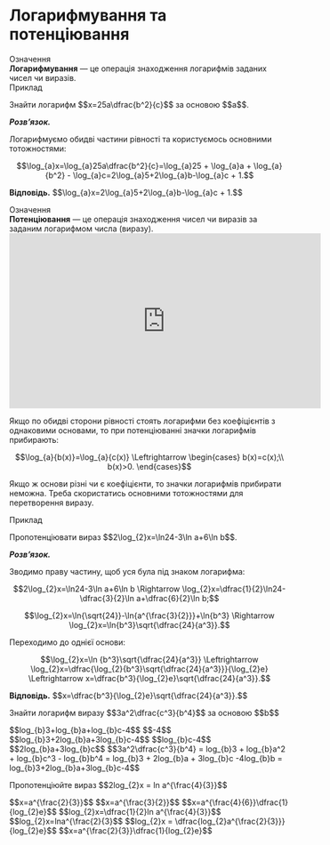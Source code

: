 # Логарифмування та потенцiювання

<div class="space">
<div class="eoz-wrap">
<span class="eoz">Означення</span> 
<div class="eoz-text">
<b>Логарифмування</b> — це операція знаходження логарифмів заданих чисел чи виразів.
</div>
</div>
</div>

<div class="space">
<div class="task-wrap">
<span class="task">Приклад</span>
<div class="task-text">
<p>Знайти логарифм $$x=25a\dfrac{b^2}{c}$$ за основою $$a$$.</p>
<p><b><i>Розв’язок.</i></b></p>
<p>Логарифмуємо обидві частини рівності та користуємось основними тотожностями:</p>
<p align="center">$$\log_{a}x=\log_{a}25a\dfrac{b^2}{c}=\log_{a}25 + \log_{a}a + \log_{a}{b^2} - \log_{a}c=2\log_{a}5+2\log_{a}b-\log_{a}c + 1.$$</p>
<p><b>Вiдповiдь.</b> $$\log_{a}x=2\log_{a}5+2\log_{a}b-\log_{a}c + 1.$$</p>
</div>
</div>
</div>

<div class="space">
<div class="eoz-wrap">
<span class="eoz">Означення</span> 
<div class="eoz-text">
<b>Потенціювання</b> — це операція знаходження чисел чи виразів за заданим логарифмом числа (виразу).
</div>
</div>
</div>

<div class="fluidMedia">
<iframe align="center" width="560" height="315" src="https://www.youtube.com/embed/S2PqSiV5gW0" frameborder="0" allowfullscreen></iframe>
</div>
<div class="popup">
</div>

<p>Якщо по обидві сторони рівності стоять логарифми без коефіцієнтів з однаковими основами, то при потенціюванні значки логарифмів прибирають:</p> <p align="center">$$\log_{a}{b(x)}=\log_{a}{c(x)} \Leftrightarrow \begin{cases}
b(x)=c(x);\\
b(x)>0.
\end{cases}$$</p>
<p>Якщо ж основи різні чи є коефіцієнти, то значки логарифмів прибирати неможна. Треба скористатись основними тотожностями для перетворення виразу.</p>

<div class="space">
<div class="task-wrap">
<span class="task">Приклад</span>
<div class="task-text">
<p>Пропотенціювати вираз $$2\log_{2}x=\ln24-3\ln a+6\ln b$$.</p>
<p><b><i>Розв’язок.</i></b></p>
<p>Зводимо праву частину, щоб уся була під знаком логарифма:</p>
<p align="center">$$2\log_{2}x=\ln24-3\ln a+6\ln b \Rightarrow \log_{2}x=\dfrac{1}{2}\ln24-\dfrac{3}{2}\ln a+\dfrac{6}{2}\ln b;$$</p>
<p align="center">$$\log_{2}x=\ln{\sqrt{24}}-\ln{a^{\frac{3}{2}}}+\ln{b^3} \Rightarrow \log_{2}x=\ln{b^3}\sqrt{\dfrac{24}{a^3}}.$$</p>
<p>Переходимо до однієї основи:</p>
<p align="center">$$\log_{2}x=\ln {b^3}\sqrt{\dfrac{24}{a^3}} \Leftrightarrow \log_{2}x=\dfrac{\log_{2}{b^3}\sqrt{\dfrac{24}{a^3}}}{\log_{2}e} \Leftrightarrow x=\dfrac{b^3}{\log_{2}e}\sqrt{\dfrac{24}{a^3}}.$$</p>
<p><b>Вiдповiдь.</b> $$x=\dfrac{b^3}{\log_{2}e}\sqrt{\dfrac{24}{a^3}}.$$</p>
</div>
</div>
</div>

<div class="space"></div>

<quiz correctLabel="correct" incorrectLabel="incorrect" checkLabel="check">
    <question text="">
        <p>Знайти логарифм виразу $$3a^2\dfrac{c^3}{b^4}$$ за основою $$b$$</p>
        <answer>$$log_{b}3+log_{b}a+log_{b}c-4$$</answer>
        <answer>$$-4$$</answer>
        <answer correct>$$log_{b}3+2log_{b}a+3log_{b}c-4$$</answer>
        <answer>$$log_{b}c-4$$</answer>
        <answer>$$2log_{b}a+3log_{b}c$$</answer>
        <explanation>
         $$3a^2\dfrac{c^3}{b^4} = log_{b}3 + log_{b}a^2 + log_{b}c^3 - log_{b}b^4 = log_{b}3 + 2log_{b}a + 3log_{b}c -4log_{b}b = log_{b}3+2log_{b}a+3log_{b}c-4$$
        </explanation>
    </question>
    <question text="">
        <p>Пропотенціюйте вираз $$2log_{2}x = ln a^{\frac{4}{3}}$$</p>
        <answer>$$x=a^{\frac{2}{3}}$$</answer>
        <answer>$$x=a^{\frac{3}{2}}$$</answer>
        <answer correct>$$x=a^{\frac{4}{6}}\dfrac{1}{log_{2}e}$$</answer>
        <explanation>
        $$log_{2}x=\dfrac{1}{2}ln a^{\frac{4}{3}}$$
        $$log_{2}x=lna^{\frac{2}{3}$$
        $$log_{2}x = \dfrac{log_{2}a^{\frac{2}{3}}}{log_{2}e}$$
        $$x=a^{\frac{2}{3}}\dfrac{1}{log_{2}e}$$
        </explanation>
    </question>
</quiz>